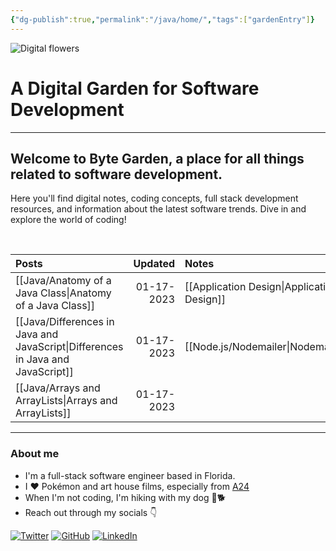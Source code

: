 ```yaml
---
{"dg-publish":true,"permalink":"/java/home/","tags":["gardenEntry"]}
---
```





![Digital flowers](https://dodo.ac/np/images/8/8e/Flowers_NH_Artwork.png)
# A Digital Garden for Software Development

---


## Welcome to Byte Garden, a place for all things related to software development. 


Here you'll find digital notes, coding concepts, full stack development resources, and information about the latest software trends. Dive in and explore the world of coding!  

&nbsp; 


| Posts      | Updated | Notes     | Updated |
| :---       |    ---: | :---      |    ---: |
| [[Java/Anatomy of a Java Class\|Anatomy of a Java Class]] |01-17-2023| [[Application Design\|Application Design]]| 01-17-2023 |
| [[Java/Differences in Java and JavaScript\|Differences in Java and JavaScript]]|01-17-2023|[[Node.js/Nodemailer\|Nodemailer]]|02-24-2023|
| [[Java/Arrays and ArrayLists\|Arrays and ArrayLists]] |01-17-2023|        |           |  


----

### About me

- I'm a full-stack software engineer based in Florida.
- I ❤️ Pokémon and art house films, especially from [A24](https://a24films.com/)
- When I'm not coding, I'm hiking with my dog 🌲🐕
- Reach out through my socials 👇

[![Twitter](https://img.shields.io/static/v1?label=|&message=Twitter&color=01a9f4&style=social&logo=twitter&logo-color=black)](https://twitter.com/xenaaMorph)
[![GitHub](https://img.shields.io/static/v1?label=|&message=GitHub&color=01a9f4&style=social&logo=github&logo-color=black)](https://github.com/yiremorlans)
[![LinkedIn](https://img.shields.io/static/v1?label=|&message=LinkedIn&color=01a9f4&style=social&logo=linkedin&logo-color=black)](https://www.linkedin.com/in/yiremorlans/)